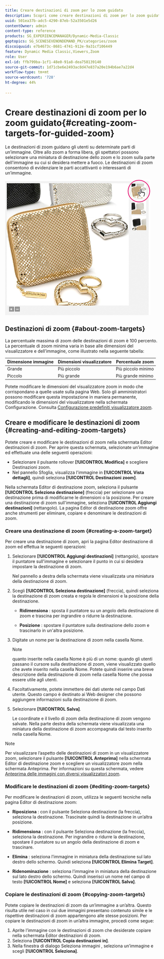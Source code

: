 ```yaml
---
title: Creare destinazioni di zoom per lo zoom guidato
description: Scopri come creare destinazioni di zoom per lo zoom guidato in Adobe Dynamic Media Classic.
uuid: 501ea37b-adc5-4290-87eb-52a3501e5d26
contentOwner: admin
content-type: reference
products: SG_EXPERIENCEMANAGER/Dynamic-Media-Classic
geptopics: SG_SCENESEVENONDEMAND_PK/categories/zoom
discoiquuid: e7b4673c-8681-4741-912e-9a31cf106449
feature: Dynamic Media Classic,Viewers,Zoom
role: User
exl-id: ffb799ba-1cf1-48e0-91a8-dea758139140
source-git-commit: 1d71cbe6e2493ac8d47e837a20e194b6ae7a22d4
workflow-type: tm+mt
source-wordcount: '728'
ht-degree: 44%

---
```


# Creare destinazioni di zoom per lo zoom guidato{#creating-zoom-targets-for-guided-zoom}

Le destinazioni di zoom guidano gli utenti su determinate parti di un’immagine. Oltre allo zoom a forma libera, gli spettatori possono selezionare una miniatura di destinazione dello zoom e lo zoom sulla parte dell&#39;immagine su cui si desidera mettere a fuoco. Le destinazioni di zoom consentono di evidenziare le parti accattivanti o interessanti di un’immagine.

![Creare destinazioni di zoom per lo zoom guidato](/help/assets/zo_guided_zoom.png)

## Destinazioni di zoom {#about-zoom-targets}

La percentuale massima di zoom delle destinazioni di zoom è 100 percento. La percentuale di zoom minima varia in base alle dimensioni del visualizzatore e dell’immagine, come illustrato nella seguente tabella:

| Dimensione immagine | Dimensioni visualizzatore | Percentuale zoom  |
| --- | --- | --- |
| Grande | Più piccolo | Più piccolo minimo |
| Piccolo | Più grande | Più grande minimo |

Potete modificare le dimensioni del visualizzatore zoom in modo che corrispondano a quelle usate sulla pagina Web. Solo gli amministratori possono modificare questa impostazione in maniera permanente, modificando le dimensioni del visualizzatore nella schermata Configurazione. Consulta [Configurazione predefiniti visualizzatore zoom](setting-zoom-viewer-presets.md#setting_up_zoom_viewer_presets).

## Creare e modificare le destinazioni di zoom {#creating-and-editing-zoom-targets}

Potete creare e modificare le destinazioni di zoom nella schermata Editor destinazioni di zoom. Per aprire questa schermata, selezionate un’immagine ed effettuate una delle seguenti operazioni:

* Selezionare il pulsante rollover **[!UICONTROL Modifica]** e scegliere Destinazioni zoom.
* Nel pannello Sfoglia, visualizza l&#39;immagine in **[!UICONTROL Vista dettagli]**, quindi seleziona **[!UICONTROL Destinazioni zoom]**.

Nella schermata Editor di destinazione zoom, seleziona il pulsante **[!UICONTROL Seleziona destinazione]** (freccia) per selezionare una destinazione prima di modificarne le dimensioni o la posizione. Per creare una destinazione di zoom sull&#39;immagine, seleziona **[!UICONTROL Aggiungi destinazioni]** (rettangolo). La pagina Editor di destinazione zoom offre anche strumenti per eliminare, copiare e denominare le destinazioni di zoom.

### Creare una destinazione di zoom {#creating-a-zoom-target}

Per creare una destinazione di zoom, apri la pagina Editor destinazione di zoom ed effettua le seguenti operazioni:

1. Selezionare **[!UICONTROL Aggiungi destinazioni]** (rettangolo), spostare il puntatore sull&#39;immagine e selezionare il punto in cui si desidera impostare la destinazione di zoom.

   Nel pannello a destra della schermata viene visualizzata una miniatura della destinazione di zoom.

1. Scegli **[!UICONTROL Seleziona destinazione]** (freccia), quindi seleziona la destinazione di zoom creata e regola le dimensioni e la posizione della destinazione.

   * **Ridimensiona** : sposta il puntatore su un angolo della destinazione di zoom e trascina per ingrandire o ridurre la destinazione.

   * **Posizione** : spostare il puntatore sulla destinazione dello zoom e trascinarlo in un&#39;altra posizione.

1. Digitate un nome per la destinazione di zoom nella casella Nome.

   >[!NOTE]
   >
   >quanto inserite nella casella Nome è più di un nome: quando gli utenti passano il cursore sulla destinazione di zoom, viene visualizzato quello che avete inserito nella casella Nome. Potete quindi inserire una breve descrizione della destinazione di zoom nella casella Nome che possa essere utile agli utenti.

1. Facoltativamente, potete immettere dei dati utente nel campo Dati utente. Questo campo è destinato ai Web designer che possono aggiungere informazioni sulla destinazione di zoom.
1. Selezionare **[!UICONTROL Salva]**.

   Le coordinate e il livello di zoom della destinazione di zoom vengono salvate. Nella parte destra della schermata viene visualizzata una miniatura della destinazione di zoom accompagnata dal testo inserito nella casella Nome.

>[!NOTE]
>
>Per visualizzare l’aspetto delle destinazioni di zoom in un visualizzatore zoom, selezionare il pulsante **[!UICONTROL Anteprima]** nella schermata Editor di destinazione zoom e scegliere un visualizzatore zoom nella schermata Anteprima. Per informazioni su questa schermata, vedere [Anteprima delle immagini con diversi visualizzatori zoom](previewing-image-assets-different-zoom.md#previewing_image_assets_with_different_zoom_viewers).

### Modificare le destinazioni di zoom {#editing-zoom-targets}

Per modificare le destinazioni di zoom, utilizza le seguenti tecniche nella pagina Editor di destinazione zoom:

* **Riposiziona** : con il pulsante Seleziona destinazione (la freccia), seleziona la destinazione. Trascinate quindi la destinazione in un’altra posizione.

* **Ridimensiona** : con il pulsante Seleziona destinazione (la freccia), seleziona la destinazione. Per ingrandire o ridurre la destinazione, spostare il puntatore su un angolo della destinazione di zoom e trascinare.

* **Elimina** : seleziona l’immagine in miniatura della destinazione sul lato destro dello schermo. Quindi seleziona **[!UICONTROL Elimina Target]**.

* **Ridenominazione** : seleziona l’immagine in miniatura della destinazione sul lato destro dello schermo. Quindi inserisci un nome nel campo di testo **[!UICONTROL Nome]** e seleziona **[!UICONTROL Salva]**.

### Copiare le destinazioni di zoom {#copying-zoom-targets}

Potete copiare le destinazioni di zoom da un’immagine a un’altra. Questo risulta utile nel caso in cui due immagini presentano contenuto simile e le rispettive destinazioni di zoom appartengono alle stesse posizioni. Per copiare le destinazioni di zoom in un’altra immagine, procedi come segue:

1. Aprite l’immagine con le destinazioni di zoom che desiderate copiare nella schermata Editor destinazioni di zoom. 
1. Seleziona **[!UICONTROL Copia destinazioni in]**.
1. Nella finestra di dialogo Seleziona immagini , seleziona un’immagine e scegli **[!UICONTROL Seleziona]**.
